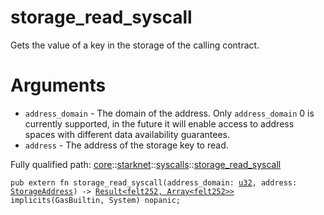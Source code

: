 # storage_read_syscall

Gets the value of a key in the storage of the calling contract.
# Arguments

- `address_domain` - The domain of the address. Only `address_domain` 0 is currently supported,
in the future it will enable access to address spaces with different data availability
guarantees.
- `address` - The address of the storage key to read.

Fully qualified path: [core](./core.md)::[starknet](./core-starknet.md)::[syscalls](./core-starknet-syscalls.md)::[storage_read_syscall](./core-starknet-syscalls-storage_read_syscall.md)

<pre><code class="language-cairo">pub extern fn storage_read_syscall(address_domain: <a href="core-integer-u32.html">u32</a>, address: <a href="core-starknet-storage_access-StorageAddress.html">StorageAddress</a>) -&gt; <a href="core-result-Result.html">Result&lt;felt252, Array&lt;felt252&gt;&gt;</a> implicits(GasBuiltin, System) nopanic;</code></pre>

